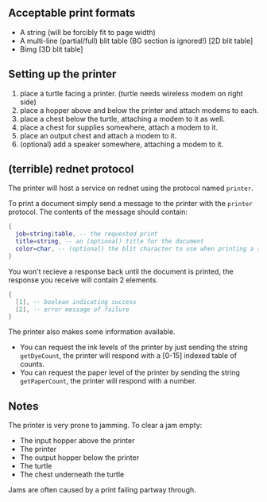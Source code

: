## Acceptable print formats
* A string (will be forcibly fit to page width)
* A multi-line (partial/full) blit table (BG section is ignored!) [2D blit table]
* Bimg [3D blit table]

## Setting up the printer

1. place a turtle facing a printer. (turtle needs wireless modem on right side)
2. place a hopper above and below the printer and attach modems to each.
3. place a chest below the turtle, attaching a modem to it as well.
4. place a chest for supplies somewhere, attach a modem to it.
5. place an output chest and attach a modem to it.
6. (optional) add a speaker somewhere, attaching a modem to it.

## (terrible) rednet protocol

The printer will host a service on rednet using the protocol named `printer`.

To print a document simply send a message to the printer with the `printer` protocol.
The contents of the message should contain:

```lua
{
  job=string|table, -- the requested print
  title=string, -- an (optional) title for the document
  color=char, -- (optional) the blit character to use when printing a string (defaults to 'f')
}
```

You won't recieve a response back until the document is printed, the response you receive will contain 2 elements.

```lua
{
  [1], -- boolean indicating success
  [2], -- error message of failure
}
```

The printer also makes some information available.
* You can request the ink levels of the printer by just sending the string `getDyeCount`, the printer will respond with a [0-15] indexed table of counts.
* You can request the paper level of the printer by sending the string `getPaperCount`, the printer will respond with a number.

## Notes

The printer is very prone to jamming. To clear a jam empty:
* The input hopper above the printer
* The printer
* The output hopper below the printer
* The turtle
* The chest underneath the turtle

Jams are often caused by a print failing partway through.